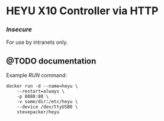 # HEYU X10 Controller via HTTP
 
### *Insecure*
For use by intranets only.

## @TODO documentation

Example *RUN* command:

    docker run -d --name=heyu \
        --restart=always \
        -p 8080:80 \
        -v some/dir:/etc/heyu \
        --device /dev/ttyUSB0 \
        stevepacker/heyu